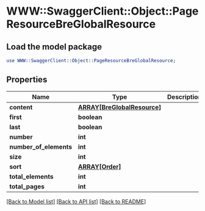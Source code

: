 # WWW::SwaggerClient::Object::PageResourceBreGlobalResource

## Load the model package
```perl
use WWW::SwaggerClient::Object::PageResourceBreGlobalResource;
```

## Properties
Name | Type | Description | Notes
------------ | ------------- | ------------- | -------------
**content** | [**ARRAY[BreGlobalResource]**](BreGlobalResource.md) |  | [optional] 
**first** | **boolean** |  | [optional] 
**last** | **boolean** |  | [optional] 
**number** | **int** |  | [optional] 
**number_of_elements** | **int** |  | [optional] 
**size** | **int** |  | [optional] 
**sort** | [**ARRAY[Order]**](Order.md) |  | [optional] 
**total_elements** | **int** |  | [optional] 
**total_pages** | **int** |  | [optional] 

[[Back to Model list]](../README.md#documentation-for-models) [[Back to API list]](../README.md#documentation-for-api-endpoints) [[Back to README]](../README.md)


